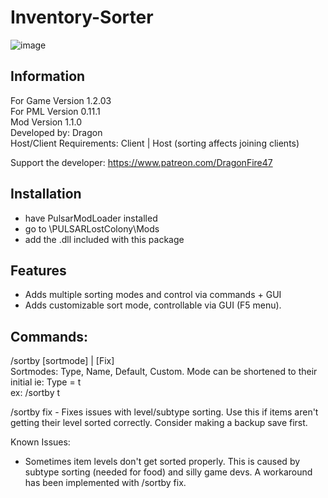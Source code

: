 # Inventory-Sorter

![image](https://user-images.githubusercontent.com/46509577/236335631-9830a551-c713-4f73-bb77-50a2ea347d35.png)


## Information
For Game Version 1.2.03  
For PML Version 0.11.1  
Mod Version 1.1.0  
Developed by: Dragon  
Host/Client Requirements: Client | Host (sorting affects joining clients)

Support the developer: https://www.patreon.com/DragonFire47


## Installation 
- have PulsarModLoader installed  
- go to \PULSARLostColony\Mods  
- add the .dll included with this package

## Features
- Adds multiple sorting modes and control via commands + GUI
- Adds customizable sort mode, controllable via GUI (F5 menu).


## Commands:
/sortby [sortmode] | [Fix]  
Sortmodes: Type, Name, Default, Custom. Mode can be shortened to their initial ie: Type = t  
ex: /sortby t

/sortby fix - Fixes issues with level/subtype sorting. Use this if items aren't getting their level sorted correctly. Consider making a backup save first.

Known Issues:
- Sometimes item levels don't get sorted properly. This is caused by subtype sorting (needed for food) and silly game devs. A workaround has been implemented with /sortby fix.
